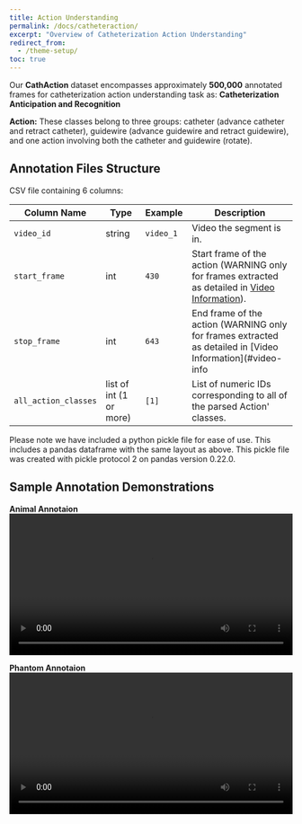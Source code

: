 ```yaml
---
title: Action Understanding
permalink: /docs/catheteraction/
excerpt: "Overview of Catheterization Action Understanding"
redirect_from:
  - /theme-setup/
toc: true
---
```


Our **CathAction** dataset encompasses approximately **500,000** annotated frames for catheterization action understanding task as: **Catheterization Anticipation and Recognition**

**Action:** These classes belong to three groups: catheter (advance catheter and retract catheter), guidewire (advance guidewire and retract guidewire), and one action involving both the catheter and guidewire (rotate).

## Annotation Files Structure

CSV file containing 6 columns:

| Column Name         | Type                         | Example          | Description                                                                                                           |
| ------------------- | ---------------------------- | ---------------- | --------------------------------------------------------------------------------------------------------------------- |                                                                
| `video_id`          | string                       | `video_1`         | Video the segment is in.                                                                                              |
| `start_frame`       | int                          | `430`          | Start frame of the action (WARNING only for frames extracted as detailed in [Video Information](#video-information)). |
| `stop_frame`        | int                          | `643`          | End frame of the action (WARNING only for frames  extracted as detailed in [Video Information](#video-info                                                        |
| `all_action_classes` | list of int    (1 or more)   | `[1]`           | List of numeric IDs corresponding to all of the parsed Action' classes.                             |

Please note we have included a python pickle file for ease of use. This includes
a pandas dataframe with the same layout as above. This pickle file was created with pickle protocol 2 on pandas version 0.22.0.

## Sample Annotation Demonstrations

**Animal Annotaion**
<video width="100%" controls>
  <source src="../../assets/images/TMI_Annotation_Demo_Animal.mp4" type="video/mp4">
  Your browser does not support the video tag.
</video>

**Phantom Annotaion**
<video width="100%" controls>
  <source src="../../assets/images/TMI_Annotation_Demo_Phantom.mp4" type="video/mp4">
  Your browser does not support the video tag.
</video>

